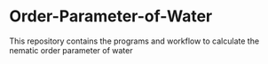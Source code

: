 # Order-Parameter-of-Water
This repository contains the programs and workflow to calculate the nematic order parameter of water
